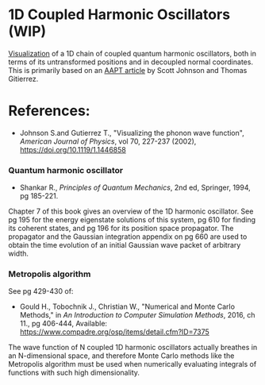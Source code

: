 # 1D Coupled Harmonic Oscillators (WIP)

[Visualization](https://marl0ny.github.io/1D-Coupled-Oscillators/compiled/) of a 1D chain of coupled quantum harmonic oscillators, both in terms of its untransformed positions and in decoupled normal coordinates. This is primarily based on an [AAPT article](https://doi.org/10.1119/1.1446858) by Scott Johnson and Thomas Gitierrez.

# References:

 - Johnson S.and Gutierrez T., 
"Visualizing the phonon wave function",
<i>American Journal of Physics</i>, vol 70, 227-237 (2002),
https://doi.org/10.1119/1.1446858

### Quantum harmonic oscillator

 - Shankar R., <i>Principles of Quantum Mechanics</i>, 2nd ed,
Springer, 1994, pg 185-221.

Chapter 7 of this book gives an overview of the 1D harmonic oscillator. See pg 195 for the energy eigenstate solutions of this system, pg 610 for finding its coherent states, and pg 196 for its position space propagator. The propagator and the Gaussian integration appendix on pg 660 are used to obtain the time evolution of an initial Gaussian wave packet of arbitrary width. 

### Metropolis algorithm

See pg 429-430 of:

- Gould H., Tobochnik J., Christian W., "Numerical and Monte Carlo Methods,"
in <i>An Introduction to Computer Simulation Methods</i>,
2016, ch 11., pg 406-444, Available: https://www.compadre.org/osp/items/detail.cfm?ID=7375

The wave function of N coupled 1D harmonic oscillators actually breathes in an N-dimensional space, and therefore Monte Carlo methods like the Metropolis algorithm must be used when numerically evaluating integrals of functions with such high dimensionality. 
